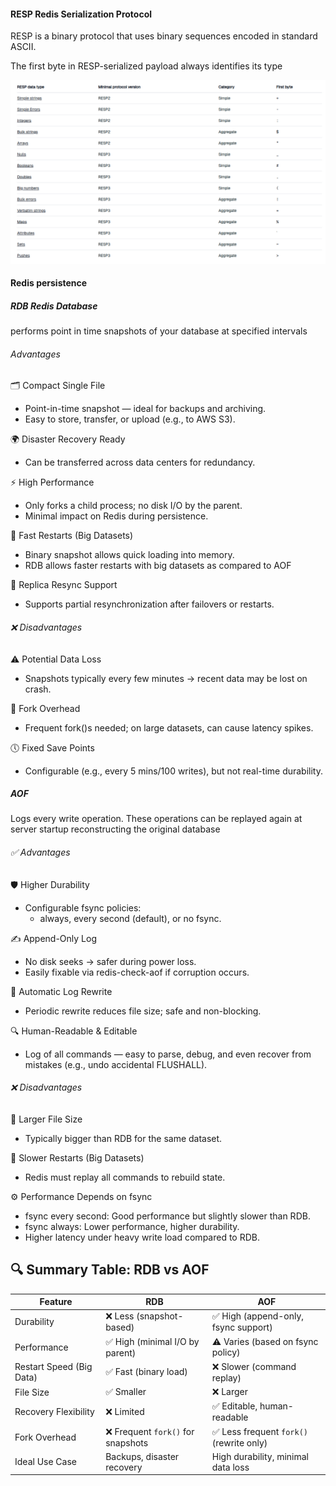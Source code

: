 #### RESP Redis Serialization Protocol
RESP is a binary protocol that uses binary sequences encoded in standard ASCII.

The first byte in RESP-serialized payload always identifies its type

![RESP_data_types](RESP_data_types.png)

#### Redis persistence

##### RDB Redis Database
performs point in time snapshots of your database at specified intervals

###### Advantages
🗂️ Compact Single File
- Point-in-time snapshot — ideal for backups and archiving.
- Easy to store, transfer, or upload (e.g., to AWS S3).

🌍 Disaster Recovery Ready
- Can be transferred across data centers for redundancy.

⚡ High Performance
- Only forks a child process; no disk I/O by the parent.
- Minimal impact on Redis during persistence.

🚀 Fast Restarts (Big Datasets)
- Binary snapshot allows quick loading into memory.
- RDB allows faster restarts with big datasets as compared to AOF


🔁 Replica Resync Support
- Supports partial resynchronization after failovers or restarts.


###### ❌ Disadvantages
⚠️ Potential Data Loss
- Snapshots typically every few minutes → recent data may be lost on crash.

🐘 Fork Overhead
- Frequent fork()s needed; on large datasets, can cause latency spikes.

🕔 Fixed Save Points
- Configurable (e.g., every 5 mins/100 writes), but not real-time durability.


##### AOF
Logs every write operation. These operations can be replayed again at server startup reconstructing the original database

###### ✅ Advantages
🛡️ Higher Durability
- Configurable fsync policies:
  - always, every second (default), or no fsync.

✍️ Append-Only Log
- No disk seeks → safer during power loss.
- Easily fixable via redis-check-aof if corruption occurs.

🔄 Automatic Log Rewrite
- Periodic rewrite reduces file size; safe and non-blocking.

🔍 Human-Readable & Editable
- Log of all commands — easy to parse, debug, and even recover from mistakes (e.g., undo accidental FLUSHALL).


###### ❌ Disadvantages
💾 Larger File Size
- Typically bigger than RDB for the same dataset.

🐢 Slower Restarts (Big Datasets)
- Redis must replay all commands to rebuild state.

⚙️ Performance Depends on fsync
- fsync every second: Good performance but slightly slower than RDB.
- fsync always: Lower performance, higher durability.
- Higher latency under heavy write load compared to RDB.

## 🔍 Summary Table: RDB vs AOF

| Feature                  | RDB                                     | AOF                                      |
|--------------------------|-----------------------------------------|------------------------------------------|
| Durability               | ❌ Less (snapshot-based)                | ✅ High (append-only, fsync support)     |
| Performance              | ✅ High (minimal I/O by parent)         | ⚠️ Varies (based on fsync policy)         |
| Restart Speed (Big Data) | ✅ Fast (binary load)                   | ❌ Slower (command replay)               |
| File Size                | ✅ Smaller                              | ❌ Larger                                |
| Recovery Flexibility     | ❌ Limited                              | ✅ Editable, human-readable              |
| Fork Overhead            | ❌ Frequent `fork()` for snapshots      | ✅ Less frequent `fork()` (rewrite only) |
| Ideal Use Case           | Backups, disaster recovery              | High durability, minimal data loss       |

